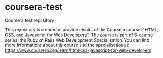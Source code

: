 # coursera-test
Coursera test repository

This repository is created to provide results of the Coursera course: "HTML, CSS, and Javascript for Web Developers". 
The course is part of 6-course series: the Ruby on Rails Web Development Specialisation. 
You can find more Informations about this course and the specialisation at:
    https://www.coursera.org/learn/html-css-javascript-for-web-developers
